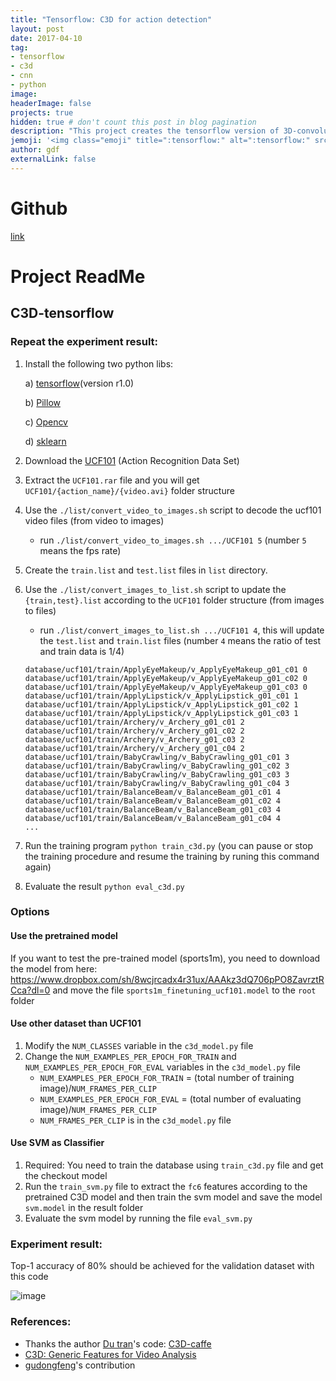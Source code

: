 ```yaml
---
title: "Tensorflow: C3D for action detection"
layout: post
date: 2017-04-10
tag:
- tensorflow
- c3d
- cnn
- python
image:
headerImage: false
projects: true
hidden: true # don't count this post in blog pagination
description: "This project creates the tensorflow version of 3D-convolutional neural network(C3D)"
jemoji: '<img class="emoji" title=":tensorflow:" alt=":tensorflow:" src="/assets/images/icons/tf-icon.png" height="20" width="20" align="absmiddle">'
author: gdf
externalLink: false
---
```



# Github

[link](https://github.com/gudongfeng/C3D-tensorflow)


# Project ReadMe

## C3D-tensorflow

### Repeat the experiment result:

1. Install the following two python libs:

    a) [tensorflow][1](version r1.0)

    b) [Pillow][2]

    c) [Opencv][7]

    d) [sklearn][9]
2. Download the [UCF101][3] (Action Recognition Data Set)
3. Extract the `UCF101.rar` file and you will get `UCF101/{action_name}/{video.avi}` folder structure
4. Use the `./list/convert_video_to_images.sh` script to decode the ucf101 video files (from video to images)
    - run `./list/convert_video_to_images.sh .../UCF101 5` (number `5` means the fps rate)
5. Create the `train.list` and `test.list` files in `list` directory. 
6. Use the `./list/convert_images_to_list.sh` script to update the `{train,test}.list` according to the `UCF101` folder structure (from images to files)
    - run `./list/convert_images_to_list.sh .../UCF101 4`, this will update the `test.list` and `train.list` files (number `4` means the ratio of test and train data is 1/4)

    ```
    database/ucf101/train/ApplyEyeMakeup/v_ApplyEyeMakeup_g01_c01 0
    database/ucf101/train/ApplyEyeMakeup/v_ApplyEyeMakeup_g01_c02 0
    database/ucf101/train/ApplyEyeMakeup/v_ApplyEyeMakeup_g01_c03 0
    database/ucf101/train/ApplyLipstick/v_ApplyLipstick_g01_c01 1
    database/ucf101/train/ApplyLipstick/v_ApplyLipstick_g01_c02 1
    database/ucf101/train/ApplyLipstick/v_ApplyLipstick_g01_c03 1
    database/ucf101/train/Archery/v_Archery_g01_c01 2
    database/ucf101/train/Archery/v_Archery_g01_c02 2
    database/ucf101/train/Archery/v_Archery_g01_c03 2
    database/ucf101/train/Archery/v_Archery_g01_c04 2
    database/ucf101/train/BabyCrawling/v_BabyCrawling_g01_c01 3
    database/ucf101/train/BabyCrawling/v_BabyCrawling_g01_c02 3
    database/ucf101/train/BabyCrawling/v_BabyCrawling_g01_c03 3
    database/ucf101/train/BabyCrawling/v_BabyCrawling_g01_c04 3
    database/ucf101/train/BalanceBeam/v_BalanceBeam_g01_c01 4
    database/ucf101/train/BalanceBeam/v_BalanceBeam_g01_c02 4
    database/ucf101/train/BalanceBeam/v_BalanceBeam_g01_c03 4
    database/ucf101/train/BalanceBeam/v_BalanceBeam_g01_c04 4
    ...
    ```
7. Run the training program `python train_c3d.py` (you can pause or stop the training procedure and resume the training by runing this command again)

8. Evaluate the result `python eval_c3d.py`

### Options

#### Use the pretrained model
If you want to test the pre-trained model (sports1m), you need to download the model from here: https://www.dropbox.com/sh/8wcjrcadx4r31ux/AAAkz3dQ706pPO8ZavrztRCca?dl=0 and move the file `sports1m_finetuning_ucf101.model` to the `root` folder

#### Use other dataset than UCF101
1. Modify the `NUM_CLASSES` variable in the `c3d_model.py` file
2. Change the `NUM_EXAMPLES_PER_EPOCH_FOR_TRAIN` and `NUM_EXAMPLES_PER_EPOCH_FOR_EVAL` variables in the `c3d_model.py` file
    - `NUM_EXAMPLES_PER_EPOCH_FOR_TRAIN` = (total number of training image)/`NUM_FRAMES_PER_CLIP`
    - `NUM_EXAMPLES_PER_EPOCH_FOR_EVAL` = (total number of evaluating image)/`NUM_FRAMES_PER_CLIP`
    - `NUM_FRAMES_PER_CLIP` is in the `c3d_model.py` file

#### Use SVM as Classifier
1. Required: You need to train the database using `train_c3d.py` file and get the checkout model
2. Run the `train_svm.py` file to extract the `fc6` features according to the pretrained C3D model and then train the svm model and save the model `svm.model` in the result folder
3. Evaluate the svm model by running the file `eval_svm.py`

### Experiment result:

Top-1 accuracy of 80% should be achieved for the validation dataset with this code

![image](/images/ucf101_result.png)

### References:

- Thanks the author [Du tran][4]'s code: [C3D-caffe][5]
- [C3D: Generic Features for Video Analysis][6]
- [gudongfeng][8]'s contribution

[1]: https://www.tensorflow.org/
[2]: http://pillow.readthedocs.io/en/3.1.x/reference/Image.html
[3]: http://crcv.ucf.edu/data/UCF101/UCF101.rar
[4]: https://github.com/dutran
[5]: https://github.com/facebook/C3D
[6]: http://vlg.cs.dartmouth.edu/c3d/
[7]: http://opencv.org/
[8]: https://github.com/gudongfeng
[9]: http://scikit-learn.org/stable/install.html